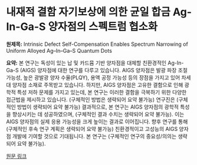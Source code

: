 # 내재적 결함 자기보상에 의한 균일 합금 Ag-In-Ga-S 양자점의 스펙트럼 협소화

**원제목:** Intrinsic Defect Self-Compensation Enables Spectrum Narrowing of Uniform Alloyed Ag–In–Ga–S Quantum Dots

**요약:** 본 연구는 독성이 있는 납 및 카드뮴 기반 양자점을 대체할 친환경적인 Ag-In-Ga-S (AIGS) 양자점에 대한 연구를 다루고 있습니다. AIGS 양자점은 발광 파장 조절 가능성, 높은 광발광 양자 수율(PLQY), 용액 공정 가능성 등의 장점을 가지고 있어 차세대 양자점 소재로 주목받고 있습니다. 하지만, AIGS 양자점은 고유한 결함으로 인해 광학적 특성 저하 문제를 가지고 있는데, 본 연구는 이러한 결함을 극복하기 위한 다양한 접근법을 제시하고 있습니다.  (구체적인 방법은 생략되어 요약 불가능) 연구진은  (구체적인 방법이 생략되어 요약 불가능)  결과적으로, 본 연구는 AIGS 양자점의 광학적 특성을 향상시키는 데 성공하였으며,  (구체적인 결과 수치는 생략되어 요약 불가능). 이는 AIGS 양자점의 실제 응용 가능성을 크게 높이는 결과로 이어집니다.  향후 연구를 통해  (구체적인 후속 연구 계획은 생략되어 요약 불가능)  친환경적이고 고성능의 AIGS 양자점 개발에 기여할 것으로 기대됩니다.  본 연구는  (구체적인 연구의 중요성/의의는 생략되어 요약 불가능).

[원문 링크](https://pubs.acs.org/doi/abs/10.1021/acsenergylett.5c01454)
